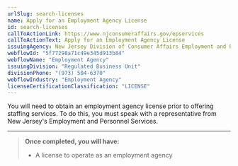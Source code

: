 ```yaml
---
urlSlug: search-licenses
name: Apply for an Employment Agency License
id: search-licenses
callToActionLink: https://www.njconsumeraffairs.gov/epservices
callToActionText: Apply for an Employment Agency License
issuingAgency: New Jersey Division of Consumer Affairs Employment and Personnel Services
webflowId: "5f77298a71c49e345d913b84"
webflowName: "Employment Agency"
issuingDivision: "Regulated Business Unit"
divisionPhone: "(973) 504-6370"
webflowIndustry: "Employment Agency"
licenseCertificationClassification: "LICENSE"
---
```


You will need to obtain an employment agency license prior to offering staffing services. To do this, you must speak with a representative from New Jersey's Employment and Personnel Services.

---

> **Once completed, you will have:**
>
> - A license to operate as an employment agency
